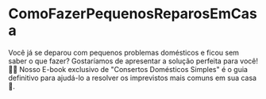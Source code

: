# ComoFazerPequenosReparosEmCasa
Você já se deparou com pequenos problemas domésticos e ficou sem saber           o que fazer? Gostaríamos de apresentar a solução perfeita para você!           🔧💡 Nosso E-book exclusivo de "Consertos Domésticos Simples" é o guia           definitivo para ajudá-lo a resolver os imprevistos mais comuns em sua           casa 🚀.

